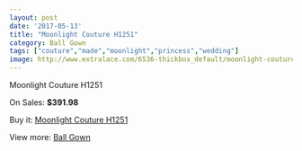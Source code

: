 ```yaml
---
layout: post
date: '2017-05-13'
title: "Moonlight Couture H1251"
category: Ball Gown
tags: ["couture","made","moonlight","princess","wedding"]
image: http://www.extralace.com/6536-thickbox_default/moonlight-couture-h1251.jpg
---
```

Moonlight Couture H1251

On Sales: **$391.98**
<a href="https://www.extralace.com/ball-gown/3097-moonlight-couture-h1251.html"><amp-img layout="responsive" width="600" height="600" src="//www.extralace.com/6536-thickbox_default/moonlight-couture-h1251.jpg" alt="Moonlight Couture H1251 0" /></a>

Buy it: [Moonlight Couture H1251](https://www.extralace.com/ball-gown/3097-moonlight-couture-h1251.html "Moonlight Couture H1251")

View more: [Ball Gown](https://www.extralace.com/3-ball-gown "Ball Gown")